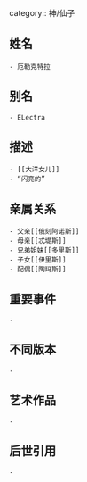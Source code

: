 category:: 神/仙子
## 姓名
	- 厄勒克特拉
## 别名
	- ELectra
## 描述
	- [[大洋女儿]]
	- “闪亮的”
## 亲属关系
	- 父亲[[俄刻阿诺斯]]
	- 母亲[[忒堤斯]]
	- 兄弟姐妹[[多里斯]]
	- 子女[[伊里斯]]
	- 配偶[[陶玛斯]]
## 重要事件
	-
## 不同版本
	-
## 艺术作品
	-
## 后世引用
	-
